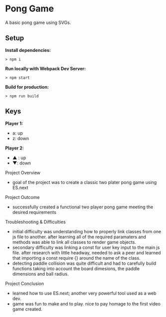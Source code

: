 # Pong Game

A basic pong game using SVGs.

## Setup

**Install dependencies:**

`> npm i`

**Run locally with Webpack Dev Server:**

`> npm start`

**Build for production:**

`> npm run build`

## Keys

**Player 1:**
* a: up
* z: down

**Player 2:**
* ▲ : up
* ▼: down


Project Overview
- goal of the project was to create a classic two plater pong game using ES.next

Project Outcome
- successfully created a functional two player pong game meeting the desired requirements

Troubleshooting & Difficulties
- initial difficulty was understanding how to properly link classes from one js file to another. after learning all of the required paramaters and methods was able to link all classes to render game objects.
- secondary difficulty was linking a const for user key input to the main js file. after research with little headway, needed to ask a peer and learned that importing a const require {} around the name of the class.
- detecting paddle collision was quite difficult and had to carefully build functions taking into account the board dimesions, the paddle dimensions and ball radius.

Project Conclusion
- learned how to use ES.next; another very powerful tool used as a web dev.
- game was fun to make and to play. nice to pay homage to the first video game created.
